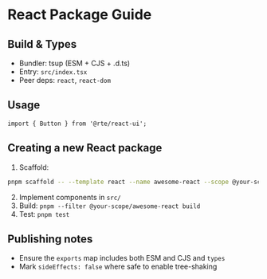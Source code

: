 # React Package Guide

## Build & Types

- Bundler: tsup (ESM + CJS + .d.ts)
- Entry: `src/index.tsx`
- Peer deps: `react`, `react-dom`

## Usage

```tsx
import { Button } from '@rte/react-ui';
```

## Creating a new React package

1. Scaffold:

```bash
pnpm scaffold -- --template react --name awesome-react --scope @your-scope
```

2. Implement components in `src/`
3. Build: `pnpm --filter @your-scope/awesome-react build`
4. Test: `pnpm test`

## Publishing notes

- Ensure the `exports` map includes both ESM and CJS and `types`
- Mark `sideEffects: false` where safe to enable tree-shaking
